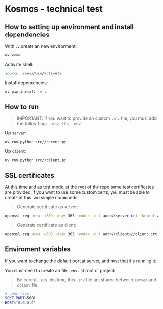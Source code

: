 # Kosmos - technical test

## How to setting up environment and install dependencies

With `uv` create an new environment:

```bash
uv venv
```

Activate shell:

```bash
source .venv//bin/activate
```

Install dependencies:

```bash
uv pip install -e .
```

## How to run

> IMPORTANT: if you want to provide an custom `.env` file, you must add the follow flag: `--env-file .env`

Up `server`:

```bash
uv run python src//server.py
```

Up `client`:

```bash
uv run python src//client.py
```

## SSL certificates

At this time and as test mode, at the root of the repo some test certificates are provided, if you want to
use some custom certs, you must be able to create at this two simple commands:

> Generate certificate as server:

```bash
openssl req -new -x509 -days 365 -nodes -out auth//server.crt -keyout auth//server.key
```

> Generate certificate as client:

```bash
openssl req -new -x509 -days 365 -nodes -out auth//clients//client.crt -keyout auth//clients//client.key
```

## Enviroment variables

If you want to change the default port at server, and host that it's running it:

You must need to create an file `.env.` at root of project:

> Be carefull, aty this time, this `.env` file are shared between `server` and `client` file.

```bash
# .env file
SCKT_PORT=5000
HOST="0.0.0.0"
```
